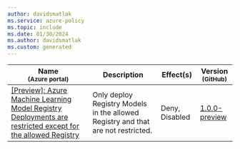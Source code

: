 ```yaml
---
author: davidsmatlak
ms.service: azure-policy
ms.topic: include
ms.date: 01/30/2024
ms.author: davidsmatlak
ms.custom: generated
---
```


|Name<br /><sub>(Azure portal)</sub> |Description |Effect(s) |Version<br /><sub>(GitHub)</sub> |
|---|---|---|---|
|[\[Preview\]: Azure Machine Learning Model Registry Deployments are restricted except for the allowed Registry](https://portal.azure.com/#blade/Microsoft_Azure_Policy/PolicyDetailBlade/definitionId/%2Fproviders%2FMicrosoft.Authorization%2FpolicyDefinitions%2F19539b54-c61e-4196-9a38-67598701be90) |Only deploy Registry Models in the allowed Registry and that are not restricted. |Deny, Disabled |[1.0.0-preview](https://github.com/Azure/azure-policy/blob/master/built-in-policies/policyDefinitions/Machine%20Learning/OnlyDeployAllowedRegistryModels_Deny.json) |
